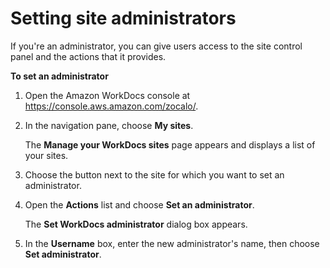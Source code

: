# Setting site administrators<a name="set-administrator"></a>

If you're an administrator, you can give users access to the site control panel and the actions that it provides\.

**To set an administrator**

1. Open the Amazon WorkDocs console at [https://console\.aws\.amazon\.com/zocalo/](https://console.aws.amazon.com/zocalo/)\.

1. In the navigation pane, choose **My sites**\.

   The **Manage your WorkDocs sites** page appears and displays a list of your sites\.

1. Choose the button next to the site for which you want to set an administrator\.

1. Open the **Actions** list and choose **Set an administrator**\.

   The **Set WorkDocs administrator** dialog box appears\.

1. In the **Username** box, enter the new administrator's name, then choose **Set administrator**\.